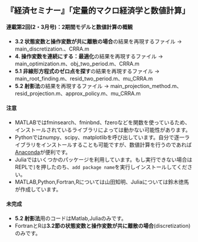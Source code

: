 ## 『経済セミナー』「定量的マクロ経済学と数値計算」

#### 連載第2回(2・3月号)：2期間モデルと数値計算の概観

* **3.2 状態変数と操作変数が共に離散の場合**の結果を再現するファイル -> main_discretization.、CRRA.m
* **4. 操作変数を連続にする：最適化**の結果を再現するファイル -> main_optimization.m、obj_two_period.m、CRRA.m
* **5.1 非線形方程式のゼロ点を探す**の結果を再現するファイル -> main_root_finding.m、resid_two_period.m、mu_CRRA.m
* **5.2 射影法**の結果を再現するファイル -> main_projection_method.m、resid_projection.m、approx_policy.m、mu_CRRA.m

#### 注意
* MATLABではfminsearch、fminbnd、fzeroなどを関数を使っているため、インストールされているライブラリによっては動かない可能性があります。
* Pythonではnumpy、scipy、matplotlibを呼び出しています。自分で逐一ライブラリをインストールすることも可能ですが、数値計算を行うのであれば[Anaconda](https://www.anaconda.com/)が便利です。
* Juliaではいくつかのパッケージを利用しています。もし実行できない場合はREPLで`]`を押したのち、`add package name`を実行しインストールしてください。
* MATLAB,Python,Fortran,Rについては山田知明、Juliaについては鈴木徳馬が作成しています。

#### 未完成
* **5.2 射影法**用のコードはMatlab,Juliaのみです。
* FortranとRは**3.2節の状態変数と操作変数が共に離散の場合**(discretization)のみです。
